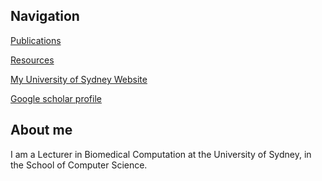 ## Navigation

[Publications](https://marknormanread.github.io/publications)

[Resources](https://marknormanread.github.io/resources)

[My University of Sydney Website](https://sydney.edu.au/engineering/about/our-people/academic-staff/mark-read.html)

[Google scholar profile](https://scholar.google.co.uk/citations?user=WfvA3zIAAAAJ&hl=en&authuser=1)

## About me

I am a Lecturer in Biomedical Computation at the University of Sydney, in the School of Computer Science. 

